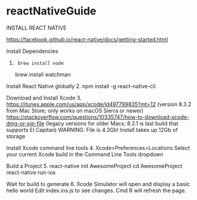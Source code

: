 # reactNativeGuide

INSTALL REACT NATIVE

https://facebook.github.io/react-native/docs/getting-started.html

Install Dependencies
1.  	brew install node
	brew install watchman

Install React Native globally
2.	npm install -g react-native-cli

Download and Install Xcode
3.	https://itunes.apple.com/us/app/xcode/id497799835?mt=12
	(version 8.3.2 from Mac Store; only works on macOS Sierra or newer)
	https://stackoverflow.com/questions/10335747/how-to-download-xcode-dmg-or-xip-file
	(legacy versions for older Macs; 8.2.1 is last build that supports El Capitan)
	WARNING: File is 4.2Gb!  Install takes up 12Gb of storage

Install Xcode command line tools
4.	Xcode>Preferences>Locations
	Select your current Xcode build in the Command Line Tools dropdown

Build a Project
5.	react-native init AwesomeProject
	cd AwesomeProject
	react-native run-ios

Wait for build to generate
6.	Xcode Simulator will open and display a basic hello world
	Edit index.ios.js to see changes.  Cmd R will refresh the page.
